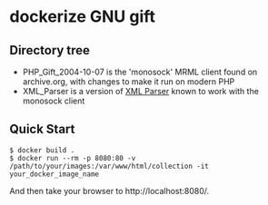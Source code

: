 # dockerize GNU gift

## Directory tree

- PHP_Gift_2004-10-07 is the 'monosock' MRML client found on archive.org, with changes to make it run on modern PHP
- XML_Parser is a version of [XML Parser](https://pear.php.net/package/XML_Parser) known to work with the monosock client

## Quick Start

```
$ docker build .
$ docker run --rm -p 8080:80 -v /path/to/your/images:/var/www/html/collection -it your_docker_image_name
```
And then take your browser to http://localhost:8080/.
